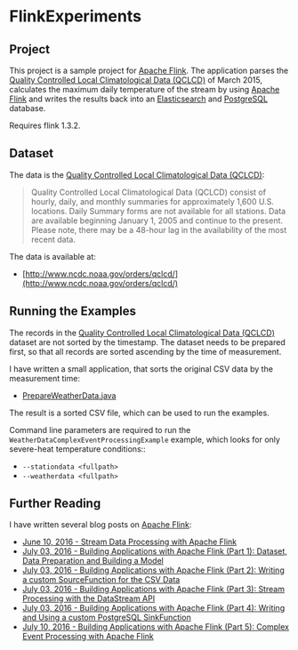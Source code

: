 # FlinkExperiments #

## Project ##

This project is a sample project for [Apache Flink]. The application parses the [Quality Controlled Local Climatological Data (QCLCD)] of 
March 2015, calculates the maximum daily temperature of the stream by using [Apache Flink] and writes the results back into an [Elasticsearch] 
and [PostgreSQL] database.

Requires flink 1.3.2.

## Dataset ##

The data is the [Quality Controlled Local Climatological Data (QCLCD)]: 

> Quality Controlled Local Climatological Data (QCLCD) consist of hourly, daily, and monthly summaries for approximately 
> 1,600 U.S. locations. Daily Summary forms are not available for all stations. Data are available beginning January 1, 2005 
> and continue to the present. Please note, there may be a 48-hour lag in the availability of the most recent data.

The data is available at:

* [http://www.ncdc.noaa.gov/orders/qclcd/](http://www.ncdc.noaa.gov/orders/qclcd/)

## Running the Examples ##

The records in the [Quality Controlled Local Climatological Data (QCLCD)] dataset are not sorted by the timestamp. The dataset needs to be prepared first, so that all records are sorted ascending by the time of measurement.

I have written a small application, that sorts the original CSV data by the measurement time:

* [PrepareWeatherData.java](https://github.com/bytefish/FlinkExperiments/blob/master/FlinkExperiments/src/main/java/csv/sorting/PrepareWeatherData.java)

The result is a sorted CSV file, which can be used to run the examples.

Command line parameters are required to run the `WeatherDataComplexEventProcessingExample` example, which looks for only severe-heat temperature conditions::
* `--stationdata <fullpath>`
* `--weatherdata <fullpath>`


## Further Reading ##

I have written several blog posts on [Apache Flink]:

* [June 10, 2016 - Stream Data Processing with Apache Flink](http://bytefish.de/blog/stream_data_processing_flink/)
* [July 03, 2016 - Building Applications with Apache Flink (Part 1): Dataset, Data Preparation and Building a Model](http://bytefish.de/blog/apache_flink_series_1)
* [July 03, 2016 - Building Applications with Apache Flink (Part 2): Writing a custom SourceFunction for the CSV Data](http://bytefish.de/blog/apache_flink_series_2)
* [July 03, 2016 - Building Applications with Apache Flink (Part 3): Stream Processing with the DataStream API](http://bytefish.de/blog/apache_flink_series_3)
* [July 03, 2016 - Building Applications with Apache Flink (Part 4): Writing and Using a custom PostgreSQL SinkFunction](http://bytefish.de/blog/apache_flink_series_4)
* [July 10, 2016 - Building Applications with Apache Flink (Part 5): Complex Event Processing with Apache Flink](http://bytefish.de/blog/apache_flink_series_5)

[Apache Flink]: https://flink.apache.org
[Elasticsearch]: https://www.elastic.co/products/elasticsearch 
[PostgreSQL]: https://www.postgresql.org
[Quality Controlled Local Climatological Data (QCLCD)]: https://www.ncdc.noaa.gov/data-access/land-based-station-data/land-based-datasets/quality-controlled-local-climatological-data-qclcd
